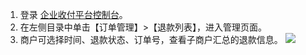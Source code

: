 1. 登录 [企业收付平台控制台]()。
2. 在左侧目录中单击【订单管理】>【退款列表】，进入管理页面。
3. 商户可选择时间、退款状态、订单号，查看子商户汇总的退款信息。
![](https://main.qcloudimg.com/raw/b64bb0feca6a7856023ca6767a83af5d.png)
